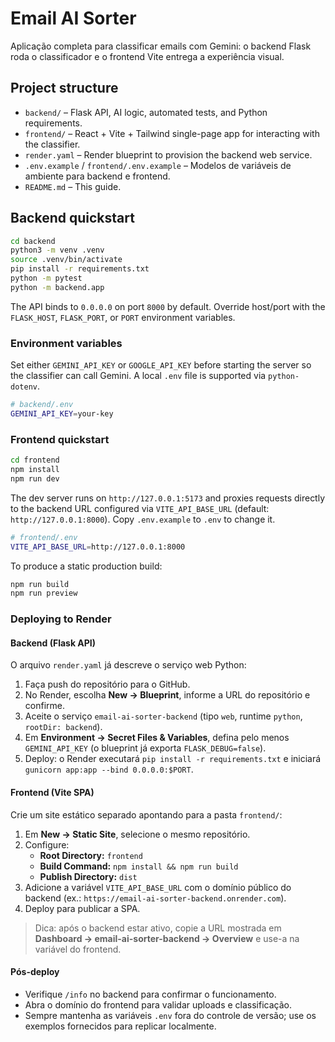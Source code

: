 # Email AI Sorter

Aplicação completa para classificar emails com Gemini: o backend Flask roda o classificador e o frontend Vite entrega a experiência visual.

## Project structure

- `backend/` – Flask API, AI logic, automated tests, and Python requirements.
- `frontend/` – React + Vite + Tailwind single-page app for interacting with the classifier.
- `render.yaml` – Render blueprint to provision the backend web service.
- `.env.example` / `frontend/.env.example` – Modelos de variáveis de ambiente para backend e frontend.
- `README.md` – This guide.

## Backend quickstart

```bash
cd backend
python3 -m venv .venv
source .venv/bin/activate
pip install -r requirements.txt
python -m pytest
python -m backend.app
```

The API binds to `0.0.0.0` on port `8000` by default. Override host/port with the `FLASK_HOST`, `FLASK_PORT`, or `PORT` environment variables.

### Environment variables

Set either `GEMINI_API_KEY` or `GOOGLE_API_KEY` before starting the server so the classifier can call Gemini. A local `.env` file is supported via `python-dotenv`.

```bash
# backend/.env
GEMINI_API_KEY=your-key
```

### Frontend quickstart

```bash
cd frontend
npm install
npm run dev
```

The dev server runs on `http://127.0.0.1:5173` and proxies requests directly to the backend URL configured via `VITE_API_BASE_URL` (default: `http://127.0.0.1:8000`). Copy `.env.example` to `.env` to change it.

```bash
# frontend/.env
VITE_API_BASE_URL=http://127.0.0.1:8000
```

To produce a static production build:

```bash
npm run build
npm run preview
```

### Deploying to Render

#### Backend (Flask API)

O arquivo `render.yaml` já descreve o serviço web Python:

1. Faça push do repositório para o GitHub.
2. No Render, escolha **New → Blueprint**, informe a URL do repositório e confirme.
3. Aceite o serviço `email-ai-sorter-backend` (tipo `web`, runtime `python`, `rootDir: backend`).
4. Em **Environment → Secret Files & Variables**, defina pelo menos `GEMINI_API_KEY` (o blueprint já exporta `FLASK_DEBUG=false`).
5. Deploy: o Render executará `pip install -r requirements.txt` e iniciará `gunicorn app:app --bind 0.0.0.0:$PORT`.

#### Frontend (Vite SPA)

Crie um site estático separado apontando para a pasta `frontend/`:

1. Em **New → Static Site**, selecione o mesmo repositório.
2. Configure:
	- **Root Directory:** `frontend`
	- **Build Command:** `npm install && npm run build`
	- **Publish Directory:** `dist`
3. Adicione a variável `VITE_API_BASE_URL` com o domínio público do backend (ex.: `https://email-ai-sorter-backend.onrender.com`).
4. Deploy para publicar a SPA.

> Dica: após o backend estar ativo, copie a URL mostrada em **Dashboard → email-ai-sorter-backend → Overview** e use-a na variável do frontend.

#### Pós-deploy

- Verifique `/info` no backend para confirmar o funcionamento.
- Abra o domínio do frontend para validar uploads e classificação.
- Sempre mantenha as variáveis `.env` fora do controle de versão; use os exemplos fornecidos para replicar localmente.
